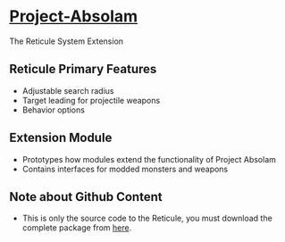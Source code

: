 # [Project-Absolam](https://github.com/Saican/Project-Absolam)
The Reticule System Extension

## Reticule Primary Features
- Adjustable search radius
- Target leading for projectile weapons
- Behavior options

## Extension Module
- Prototypes how modules extend the functionality of Project Absolam
- Contains interfaces for modded monsters and weapons

## Note about Github Content
- This is only the source code to the Reticule, you must download the complete package from [here]().

